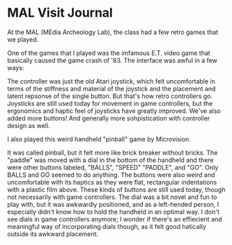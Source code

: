 # MAL Visit Journal

At the MAL (MEdia Archeology Lab), the class had a few retro games that we played. 

One of the games that I played was the imfamous E.T. video game that basically caused the game crash of '83. The interface was awful in a few ways:


The controller was just the old Atari joystick, which felt uncomfortable in terms of the stiffness and material of the joystick and the  placement and latent repsonse of the single button. But that's how retro controllers go. Joysticks are still used today for movement in game controllers, but the ergonomics and haptic feel of joysticks have greatly improved. We've also added more buttons! And generally more sohpistication with controller design as well.


I also played this weird handheld "pinball" game by Microvision. 

It was called pinball, but it felt more like brick breaker without bricks. The "paddle" was moved with a dial in the bottom of the handheld and there were other buttons labeled, "BALLS", "SPEED" "PADDLE", and "GO". Only BALLS and GO seemed to do anything. The buttons were also weird and uncomfortable with its haptics as they were flat, rectangular indentations with a plastic film above. These kinds of buttons are still used today, though not necessarily with game controllers. The dial was a bit novel and fun to play with, but it was awkwardly positioned, and as a left-hended person, I especially didn't know how to hold the handheld in an optimal way. I don't see dials in game controllers anymore; I wonder if there's an effiecient and meaningful way of incorporating dials though, as it felt good hatically outside its awkward placement.
